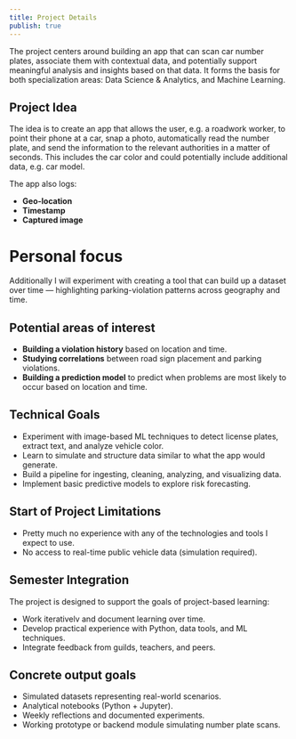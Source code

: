 ```yaml
---
title: Project Details
publish: true
---
```

The project centers around building an app that can scan car number plates, associate them with contextual data, and potentially support meaningful analysis and insights based on that data. It forms the basis for both specialization areas: Data Science & Analytics, and Machine Learning.
## Project Idea

The idea is to create an app that allows the user, e.g. a roadwork worker, to point their phone at a car, snap a photo, automatically read the number plate, and send the information to the relevant authorities in a matter of seconds. This includes the car color and could potentially include additional data, e.g. car model.

The app also logs:
- **Geo-location**
- **Timestamp**
- **Captured image**
# Personal focus
Additionally I will experiment with creating a tool that can build up a dataset over time — highlighting parking-violation patterns across geography and time.
## Potential areas of interest
-  **Building a violation history** based on location and time.
-  **Studying correlations** between road sign placement and parking violations.
-  **Building a prediction model** to predict when problems are most likely to occur based on location and time.
## Technical Goals
- Experiment with image-based ML techniques to detect license plates, extract text, and analyze vehicle color.
- Learn to simulate and structure data similar to what the app would generate.
- Build a pipeline for ingesting, cleaning, analyzing, and visualizing data.
- Implement basic predictive models to explore risk forecasting.
## Start of Project Limitations
- Pretty much no experience with any of the technologies and tools I expect to use.
- No access to real-time public vehicle data (simulation required).
## Semester Integration
The project is designed to support the goals of project-based learning:
- Work iterativelv and document learning over time.
- Develop practical experience with Python, data tools, and ML techniques.
- Integrate feedback from guilds, teachers, and peers.
## Concrete output goals
- Simulated datasets representing real-world scenarios.
- Analytical notebooks (Python + Jupyter).
- Weekly reflections and documented experiments.
- Working prototype or backend module simulating number plate scans.